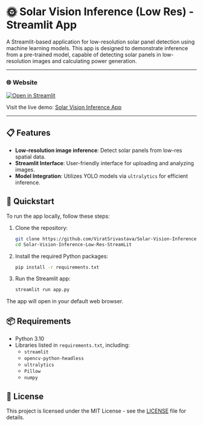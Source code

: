 # 🌞 Solar Vision Inference (Low Res) - Streamlit App

A Streamlit-based application for low-resolution solar panel detection using machine learning models. This app is designed to demonstrate inference from a pre-trained model, capable of detecting solar panels in low-resolution images and calculating power generation.

---

### 🌐 Website 
[![Open in Streamlit](https://static.streamlit.io/badges/streamlit_badge_black_white.svg)](https://solar-vision-inference-low-res.streamlit.app/)

Visit the live demo: [Solar Vision Inference App](https://solar-vision-inference-low-res.streamlit.app/)

---

## 📋 Features

- **Low-resolution image inference**: Detect solar panels from low-res spatial data.
- **Streamlit Interface**: User-friendly interface for uploading and analyzing images.
- **Model Integration**: Utilizes YOLO models via `ultralytics` for efficient inference.

## 🚀 Quickstart

To run the app locally, follow these steps:

1. Clone the repository:

   ```bash
   git clone https://github.com/ViratSrivastava/Solar-Vision-Inference-Low-Res-StreamLit.git
   cd Solar-Vision-Inference-Low-Res-StreamLit
   ```

2. Install the required Python packages:

   ```bash
   pip install -r requirements.txt
   ```

3. Run the Streamlit app:

   ```bash
   streamlit run app.py
   ```

The app will open in your default web browser.


## 📦 Requirements

- Python 3.10
- Libraries listed in `requirements.txt`, including:
  - `streamlit`
  - `opencv-python-headless`
  - `ultralytics`
  - `Pillow`
  - `numpy`

## 📝 License

This project is licensed under the MIT License - see the [LICENSE](LICENSE) file for details.

